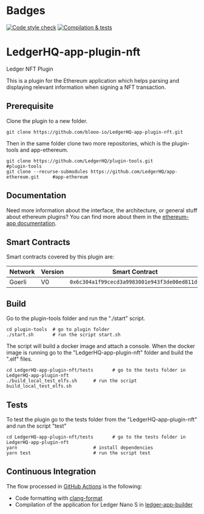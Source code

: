 # Badges
[![Code style check](https://github.com/blooo-io/LedgerHQ-app-plugin-nft/actions/workflows/lint-workflow.yml/badge.svg)](https://github.com/blooo-io/LedgerHQ-app-plugin-nft/actions/workflows/lint-workflow.yml)
[![Compilation & tests](https://github.com/blooo-io/LedgerHQ-app-plugin-nft/actions/workflows/ci-workflow.yml/badge.svg)](https://github.com/blooo-io/LedgerHQ-app-plugin-nft/actions/workflows/ci-workflow.yml)
# LedgerHQ-app-plugin-nft
Ledger NFT Plugin

This is a plugin for the Ethereum application which helps parsing and displaying relevant information when signing a NFT transaction.
## Prerequisite

Clone the plugin to a new folder.

```shell
git clone https://github.com/blooo-io/LedgerHQ-app-plugin-nft.git
```

Then in the same folder clone two more repositories, which is the plugin-tools and app-ethereum.

```shell
git clone https://github.com/LedgerHQ/plugin-tools.git                          #plugin-tools
git clone --recurse-submodules https://github.com/LedgerHQ/app-ethereum.git     #app-ethereum
```
## Documentation

Need more information about the interface, the architecture, or general stuff about ethereum plugins? You can find more about them in the [ethereum-app documentation](https://github.com/LedgerHQ/app-ethereum/blob/master/doc/ethapp_plugins.asc).

## Smart Contracts

Smart contracts covered by this plugin are:

| Network | Version | Smart Contract |
| ---       | --- | --- |
| Goerli   | V0  | `0x6c304a1f99cecd3a9983001e943f3de00ed811d0`|


## Build

Go to the plugin-tools folder and run the "./start" script.
```shell
cd plugin-tools  # go to plugin folder
./start.sh       # run the script start.sh
```
The script will build a docker image and attach a console.
When the docker image is running go to the "LedgerHQ-app-plugin-nft" folder and build the ".elf" files.
```shell
cd LedgerHQ-app-plugin-nft/tests       # go to the tests folder in LedgerHQ-app-plugin-nft
./build_local_test_elfs.sh      # run the script build_local_test_elfs.sh
```

## Tests

To test the plugin go to the tests folder from the "LedgerHQ-app-plugin-nft" and run the script "test"
```shell
cd LedgerHQ-app-plugin-nft/tests       # go to the tests folder in LedgerHQ-app-plugin-nft
yarn                            # install dependencies
yarn test                       # run the script test
```
## Continuous Integration


The flow processed in [GitHub Actions](https://github.com/features/actions) is the following:

- Code formatting with [clang-format](http://clang.llvm.org/docs/ClangFormat.html)
- Compilation of the application for Ledger Nano S in [ledger-app-builder](https://github.com/LedgerHQ/ledger-app-builder)
